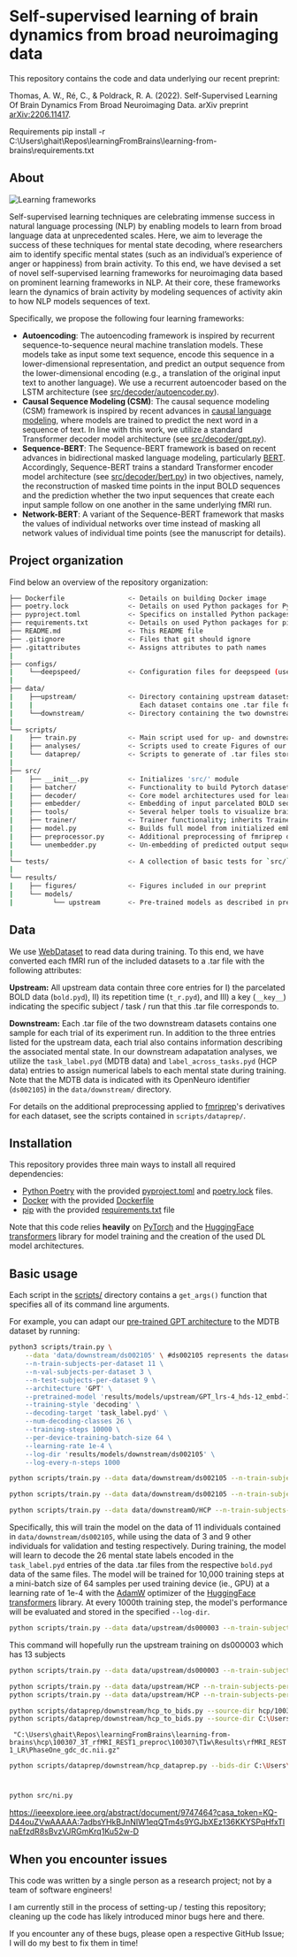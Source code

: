 # Self-supervised learning of brain dynamics from broad neuroimaging data

This repository contains the code and data underlying our recent preprint:

Thomas, A. W., Ré, C., & Poldrack, R. A. (2022). Self-Supervised Learning Of Brain Dynamics From Broad Neuroimaging Data. arXiv preprint [arXiv:2206.11417](https://arxiv.org/abs/2206.11417).

Requirements pip install -r C:\Users\ghait\Repos\learningFromBrains\learning-from-brains\requirements.txt
## About

![Learning frameworks](results/figures/fig1_modelling-frameworks.png)

Self-supervised learning techniques are celebrating immense success in natural language processing (NLP) by enabling models to learn from broad language data at unprecedented scales. Here, we aim to leverage the success of these techniques for mental state decoding, where researchers aim to identify specific mental states (such as an individual’s experience of anger or happiness) from brain activity. To this end, we have devised a set of novel self-supervised learning frameworks for neuroimaging data based on prominent learning frameworks in NLP. At their core, these frameworks learn the dynamics of brain activity by modeling sequences of activity akin to how NLP models sequences of text. 

Specifically, we propose the following four learning frameworks:
- **Autoencoding**: The autoencoding framework is inspired by recurrent sequence-to-sequence neural machine translation models. These models take as input some text sequence, encode this sequence in a lower-dimensional representation, and predict an output sequence from the lower-dimensional encoding (e.g., a translation of the original input text to another language). We use a recurrent autoencoder based on the LSTM architecture (see [src/decoder/autoencoder.py](src/decoder/autoencoder.py)).
- **Causal Sequence Modeling (CSM)**: The causal sequence modeling (CSM) framework is inspired by recent advances in [causal language modeling](https://proceedings.neurips.cc/paper/2020/hash/1457c0d6bfcb4967418bfb8ac142f64a-Abstract.html), where models are trained to predict the next word in a sequence of text. In line with this work, we utilize a standard Transformer decoder model architecture (see [src/decoder/gpt.py](src/decoder/gpt.py)).
- **Sequence-BERT**: The Sequence-BERT framework is based on recent advances in bidirectional masked language
modeling, particularly [BERT](https://arxiv.org/abs/1810.04805). Accordingly, Sequence-BERT trains a standard Transformer encoder model architecture (see [src/decoder/bert.py](src/decoder/bert.py)) in two objectives, namely, the reconstruction of masked time points in the input BOLD sequences and the prediction whether the two input sequences that create each input sample follow on one another in the same underlying fMRI run. 
- **Network-BERT**: A variant of the Sequence-BERT framework that masks the values of individual networks over time instead of masking all network values of individual time points (see the manuscript for details). 


## Project organization

Find below an overview of the repository organization: 

```bash
├── Dockerfile                <- Details on building Docker image
├── poetry.lock               <- Details on used Python packages for Python poetry
├── pyproject.toml            <- Specifics on installed Python packages with Python poetry
├── requirements.txt          <- Details on used Python packages for pip install 
├── README.md                 <- This README file
├── .gitignore                <- Files that git should ignore
├── .gitattributes            <- Assigns attributes to path names
|
├── configs/
|    └──deepspeed/            <- Configuration files for deepspeed (used to accelerate GPU training)
|
├── data/
|    ├──upstream/             <- Directory containing upstream datasets;
|    |                           Each dataset contains one .tar file for each of its fMRI runs
|    └──downstream/           <- Directory containing the two downstream datasets
|
└── scripts/
|    ├── train.py             <- Main script used for up- and downstream training of models
|    ├── analyses/            <- Scripts used to create Figures of our preprint
|    └── dataprep/            <- Scripts to generate of .tar files stored in `data/`
|
├── src/
|    ├── __init__.py          <- Initializes 'src/' module
|    ├── batcher/             <- Functionality to build Pytorch datasets from .tar-files in data/
|    ├── decoder/             <- Core model architectures used for learning
|    ├── embedder/            <- Embedding of input parcelated BOLD sequences into embedding space; Adding of training tokens to input; Masking of inputs during training; Computation of training losses
|    ├── tools/               <- Several helper tools to visualize brain maps, grab .tar-files, plot DL model architectures, and configure wandb
|    ├── trainer/             <- Trainer functionality; inherits Trainer object from HuggingFrace transformers library
|    ├── model.py             <- Builds full model from initialized embedder, decoder, and unembedder objects
|    ├── preprocessor.py      <- Additional preprocessing of fmriprep derivatives
|    └── unembedder.py        <- Un-embedding of predicted output sequences back to input space
|
└── tests/                    <- A collection of basic tests for `src/` module
|
└── results/
|    ├── figures/             <- Figures included in our preprint
|    └── models/              
|          └── upstream       <- Pre-trained models as described in preprint
```


## Data

We use [WebDataset](https://github.com/webdataset/webdataset) to read data during training. To this end, we have converted each fMRI run of the included datasets to a .tar file with the following attributes:

**Upstream:** All upstream data contain three core entries for I) the parcelated BOLD data (`bold.pyd`), II) its repetition time (`t_r.pyd`), and III) a key (`__key__`) indicating the specific subject / task / run that this .tar file corresponds to. 

**Downstream:** Each .tar file of the two downstream datasets contains one sample for each trial of its experiment run. In addition to the three entries listed for the upstream data, each trial also contains information describing the associated mental state. In our downstream adapatation analyses, we utilize the `task_label.pyd` (MDTB data) and `label_across_tasks.pyd` (HCP data) entries to assign numerical labels to each mental state during training. Note that the MDTB data is indicated with its OpenNeuro identifier (`ds002105`) in the `data/downstream/` directory. 

For details on the additional preprocessing applied to [fmriprep](https://fmriprep.org/en/stable/)'s derivatives for each dataset, see the scripts contained in `scripts/dataprep/`.


## Installation 

This repository provides three main ways to install all required dependencies:

- [Python Poetry](https://python-poetry.org/) with the provided [pyproject.toml](pyproject.toml) and [poetry.lock](poetry.lock) files.
- [Docker](https://www.docker.com/) with the provided [Dockerfile](Dockerfile)
- [pip](https://pypi.org/project/pip/) with the provided [requirements.txt](requirements.txt) file

Note that this code relies **heavily** on [PyTorch](https://pytorch.org/) and the [HuggingFace transformers](https://huggingface.co/docs/transformers/index) library for model training and the creation of the used DL model architectures.


## Basic usage

Each script in the [scripts/](scripts/) directory contains a `get_args()` function that specifies all of its command line arguments.

For example, you can adapt our [pre-trained GPT architecture](results/models/upstream/GPT_lrs-4_hds-12_embd-768_train-CSM_lr-0005_bs-192_drp-01) to the MDTB dataset by running:

```bash
python3 scripts/train.py \
    --data 'data/downstream/ds002105' \ #ds002105 represents the dataset's OpenNeuro identifier
    --n-train-subjects-per-dataset 11 \
    --n-val-subjects-per-dataset 3 \
    --n-test-subjects-per-dataset 9 \
    --architecture 'GPT' \
    --pretrained-model 'results/models/upstream/GPT_lrs-4_hds-12_embd-768_train-CSM_lr-0005_bs-192_drp-01/model_final/pytorch_model.bin' \
    --training-style 'decoding' \
    --decoding-target 'task_label.pyd' \
    --num-decoding-classes 26 \
    --training-steps 10000 \
    --per-device-training-batch-size 64 \
    --learning-rate 1e-4 \
    --log-dir 'results/models/downstream/ds002105' \
    --log-every-n-steps 1000
```

```bash
python scripts/train.py --data data/downstream/ds002105 --n-train-subjects-per-dataset 11 --n-val-subjects-per-dataset 3 --n-test-subjects-per-dataset 9 --architecture GPT --pretrained-model results/models/upstream/GPT_lrs-4_hds-12_embd-768_train-CSM_lr-0005_bs-192_drp-01/model_final/pytorch_model.bin --training-style decoding --decoding-target task_label.pyd --num-decoding-classes 26 --training-steps 10000 --per-device-training-batch-size 64 --learning-rate 1e-4 --log-dir results/models/downstream/ds002105 --log-every-n-steps 1000
```

```bash
python scripts/train.py --data data/downstream/ds002105 --n-train-subjects-per-dataset 11 --n-val-subjects-per-dataset 3 --n-test-subjects-per-dataset 9 --architecture GPT --pretrained-model results/models/upstream/GPT_lrs-4_hds-12_embd-768_train-CSM_lr-0005_bs-192_drp-01/model_final/pytorch_model.bin --training-style CSM --decoding-target task_label.pyd --num-decoding-classes 26 --training-steps 10000 --per-device-training-batch-size 64 --learning-rate 1e-4 --log-dir results/models/downstream/ds002105 --log-every-n-steps 1000
```

```bash
python scripts/train.py --data data/downstreamO/HCP --n-train-subjects-per-dataset 11 --n-val-subjects-per-dataset 3 --n-test-subjects-per-dataset 9 --architecture GPT --pretrained-model results/models/upstream/GPT_lrs-4_hds-12_embd-768_train-CSM_lr-0001_bs-64_drp-01_2022-12-07_18-11-36/model_final/pytorch_model.bin --training-style CSM --decoding-target task_label.pyd --num-decoding-classes 26 --training-steps 10000 --per-device-training-batch-size 64 --learning-rate 1e-4 --log-dir results/models/downstreamO/HCP --log-every-n-steps 1000

```

Specifically, this will train the model on the data of 11 individuals contained in `data/downstream/ds002105`, while using the data of 3 and 9 other individuals for validation and testing respectively. During training, the model will learn to decode the 26 mental state labels encoded in the `task_label.pyd` entries of the data .tar files from the respective `bold.pyd` data of the same files. The model will be trained for 10,000 training steps at a mini-batch size of 64 samples per used training device (ie., GPU) at a learning rate of 1e-4 with the [AdamW](https://huggingface.co/docs/transformers/main_classes/optimizer_schedules) optimizer of the [HuggingFace transformers](https://huggingface.co/docs/transformers/index) library. At every 1000th training step, the model's performance will be evaluated and stored in the specified `--log-dir`.

```bash
python scripts/train.py --data data/upstream/ds000003 --n-train-subjects-per-dataset 6 --n-val-subjects-per-dataset 2 --n-test-subjects-per-dataset 5 --architecture GPT --training-style CSM --training-steps 10000 --per-device-training-batch-size 64 --learning-rate 1e-4 --log-dir results/models/upstream/ds000003 --log-every-n-steps 1000
```
This command will hopefully run the upstream training on ds000003 which has 13 subjects

```bash
python scripts/train.py --data data/upstream/ds000003 --n-train-subjects-per-dataset 6 --n-val-subjects-per-dataset 2 --n-test-subjects-per-dataset 5 --architecture GPT --training-style CSM --training-steps 10000 --per-device-training-batch-size 64 --learning-rate 1e-4 --log-dir results/models/upstream/ds000003 --log-every-n-steps 1000
```

```bash
python scripts/train.py --data data/upstream/HCP --n-train-subjects-per-dataset 6 --n-val-subjects-per-dataset 2 --n-test-subjects-per-dataset 5 --architecture GPT --training-style CSM --training-steps 10000 --per-device-training-batch-size 64 --learning-rate 1e-4 --log-dir results/models/upstream/HCP --log-every-n-steps 1000
python scripts/train.py --data data/upstream/HCP --n-train-subjects-per-dataset 6 --n-val-subjects-per-dataset 2 --n-test-subjects-per-dataset 5 --architecture GPT --training-style CSM --training-steps 100 --per-device-training-batch-size 64 --learning-rate 1e-4 --log-dir results/models/upstream/HCP --log-every-n-steps 99

```


```bash
python scripts/dataprep/downstream/hcp_to_bids.py --source-dir hcp/100307_3T_rfMRI_REST1_preproc/100307/T1w/Results/rfMRI_REST1_LR/PhaseOne_gdc_dc.nii.gz --target-dir ../hcp/100307_3T_rfMRI_REST1_preproc_bids
python scripts/dataprep/downstream/hcp_to_bids.py --source-dir C:\Users\ghait\Repos\learningFromBrains\hcp\select --target-dir C:\Users\ghait\Repos\learningFromBrains\hcpbids

```
``` "C:\Users\ghait\Repos\learningFromBrains\learning-from-brains\hcp\100307_3T_rfMRI_REST1_preproc\100307\T1w\Results\rfMRI_REST1_LR\PhaseOne_gdc_dc.nii.gz"```
```bash
python scripts/dataprep/downstream/hcp_dataprep.py --bids-dir C:\Users\ghait\Repos\learningFromBrains\hcpbids --subject 100307
```
#
```bash
python src/ni.py
```
https://ieeexplore.ieee.org/abstract/document/9747464?casa_token=KQ-D44ouZVwAAAAA:7adbsYHkBJnNIW1eqQTm4s9YGJbXEz136KKYSPqHfxTlnaEfzdR8sBvzVJRGmKrq1Ku52w-D

## When you encounter issues

This code was written by a single person as a research project; not by a team of software engineers!

I am currently still in the process of setting-up / testing this repository; cleaning up the code has likely introduced minor bugs here and there. 

If you encounter any of these bugs, please open a respective GitHub Issue; I will do my best to fix them in time!

